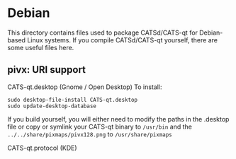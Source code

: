 
Debian
====================
This directory contains files used to package CATSd/CATS-qt
for Debian-based Linux systems. If you compile CATSd/CATS-qt yourself, there are some useful files here.

## pivx: URI support ##


CATS-qt.desktop  (Gnome / Open Desktop)
To install:

	sudo desktop-file-install CATS-qt.desktop
	sudo update-desktop-database

If you build yourself, you will either need to modify the paths in
the .desktop file or copy or symlink your CATS-qt binary to `/usr/bin`
and the `../../share/pixmaps/pivx128.png` to `/usr/share/pixmaps`

CATS-qt.protocol (KDE)

